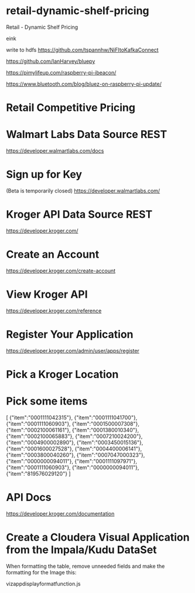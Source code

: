 # retail-dynamic-shelf-pricing

Retail - Dynamic Shelf Pricing

eink

write to hdfs https://github.com/tspannhw/NiFItoKafkaConnect

https://github.com/IanHarvey/bluepy

https://pimylifeup.com/raspberry-pi-ibeacon/

https://www.bluetooth.com/blog/bluez-on-raspberry-pi-update/

# Retail Competitive Pricing


# Walmart Labs Data Source REST

https://developer.walmartlabs.com/docs

# Sign up for Key

(Beta is temporarily closed) https://developer.walmartlabs.com/

# Kroger API Data Source REST

https://developer.kroger.com/

# Create an Account
https://developer.kroger.com/create-account

# View Kroger API

https://developer.kroger.com/reference

# Register Your Application

https://developer.kroger.com/admin/user/apps/register

# Pick a Kroger Location

# Pick some items

[
{"item":"0001111042315"},
{"item":"0001111041700"},
{"item":"0001111060903"},
{"item":"0001500007308"},
{"item":"0002100061161"},
{"item":"0001380010340"},
{"item":"0002100065883"},
{"item":"0007210024200"},
{"item":"0004900002890"},
{"item":"0003450015136"},
{"item":"0001600027528"},
{"item":"0004400006141"},
{"item":"0003800040260"},
{"item":"0007047000323"},
{"item":"0000000094011"},
{"item":"0001111097971"},
{"item":"0001111060903"},
{"item":"0000000094011"},
{"item":"819576029120"}
] 

# API Docs

https://developer.kroger.com/documentation

# Create a Cloudera Visual Application from the Impala/Kudu DataSet

When formatting the table, remove unneeded fields and make the formatting for the Image this:

vizappdisplayformatfunction.js
